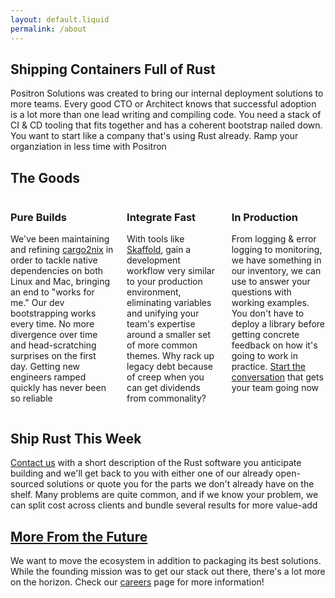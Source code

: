 ```yaml
---
layout: default.liquid
permalink: /about
---
```

<section class="about meat">
<div class="inner">

# Shipping Containers Full of Rust

Positron Solutions was created to bring our internal deployment solutions to
more teams. Every good CTO or Architect knows that successful adoption is a lot
more than one lead writing and compiling code. You need a stack of CI & CD
tooling that fits together and has a coherent bootstrap nailed down. You want to
start like a company that's using Rust already. Ramp your organziation in less
time with Positron

<section class="the-goods">
  <div class="inner">
    <h2>The Goods</h2>
    <div class="columns three">
      <article>
        <h3>Pure Builds</h3>
        <p>We've been maintaining and refining <a href="https://github.com/cargo2nix/cargo2nix">cargo2nix</a> in order to tackle native dependencies on both Linux and Mac, bringing an end to "works for me." Our dev bootstrapping works every time. No more divergence over time and head-scratching surprises on the first day. Getting new engineers ramped quickly has never been so reliable</p>
      </article>
      <article>
        <h3>Integrate Fast</h3>
        <p>With tools like <a href="https://skaffold.dev/">Skaffold</a>, gain a development workflow very similar to your production environment, eliminating variables and unifying your team's expertise around a smaller set of more common themes.  Why rack up legacy debt because of creep when you can get dividends from commonality?</p>
      </article>
      <article>
        <h3>In Production</h3>
        <p>From logging & error logging to monitoring, we have something in our inventory, we can use to answer your questions with working examples. You don't have to deploy a library before getting concrete feedback on how it's going to work in practice. <a href="mailto:contact@positron.solutions">Start the conversation</a> that gets your team going now</p>
      </article>
    </div>
  </div>
</section>

## Ship Rust This Week

[Contact us](mailto:contact@positron.solutions) with a short description of the
Rust software you anticipate building and we'll get back to you with either one
of our already open-sourced solutions or quote you for the parts we don't
already have on the shelf. Many problems are quite common, and if we know your
problem, we can split cost across clients and bundle several results for more
value-add

## [More From the Future](/careers)

We want to move the ecosystem in addition to packaging its best
solutions. While the founding mission was to get our stack out there, there's a
lot more on the horizon. Check our [careers](/careers) page for more
information!
